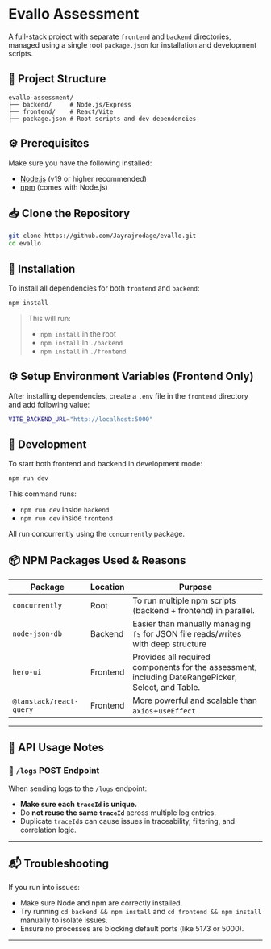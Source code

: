 # Evallo Assessment

A full-stack project with separate `frontend` and `backend` directories, managed using a single root `package.json` for installation and development scripts.

## 📁 Project Structure

```
evallo-assessment/
├── backend/     # Node.js/Express
├── frontend/    # React/Vite
├── package.json # Root scripts and dev dependencies
```

## ⚙️ Prerequisites

Make sure you have the following installed:

- [Node.js](https://nodejs.org/) (v19 or higher recommended)
- [npm](https://www.npmjs.com/) (comes with Node.js)

## 📥 Clone the Repository

```bash
git clone https://github.com/Jayrajrodage/evallo.git
cd evallo
```

## 🚀 Installation

To install all dependencies for both `frontend` and `backend`:

```bash
npm install
```

> This will run:
>
> - `npm install` in the root
> - `npm install` in `./backend`
> - `npm install` in `./frontend`

## ⚙️ Setup Environment Variables (Frontend Only)

After installing dependencies, create a `.env` file in the `frontend` directory and add following value:

```bash
VITE_BACKEND_URL="http://localhost:5000"
```

## 🧪 Development

To start both frontend and backend in development mode:

```bash
npm run dev
```

This command runs:

- `npm run dev` inside `backend`
- `npm run dev` inside `frontend`

All run concurrently using the `concurrently` package.

## 📦 NPM Packages Used & Reasons

| Package                 | Location | Purpose                                                                                            |
| ----------------------- | -------- | -------------------------------------------------------------------------------------------------- |
| `concurrently`          | Root     | To run multiple npm scripts (backend + frontend) in parallel.                                      |
| `node-json-db`          | Backend  | Easier than manually managing `fs` for JSON file reads/writes with deep structure                  |
| `hero-ui`               | Frontend | Provides all required components for the assessment, including DateRangePicker, Select, and Table. |
| `@tanstack/react-query` | Frontend | More powerful and scalable than `axios`+`useEffect`                                                |

---

## 📡 API Usage Notes

### 🔁 `/logs` POST Endpoint

When sending logs to the `/logs` endpoint:

- **Make sure each `traceId` is unique.**
- Do **not reuse the same `traceId`** across multiple log entries.
- Duplicate `traceId`s can cause issues in traceability, filtering, and correlation logic.

---
## 📬 Troubleshooting

If you run into issues:

- Make sure Node and npm are correctly installed.
- Try running `cd backend && npm install` and `cd frontend && npm install` manually to isolate issues.
- Ensure no processes are blocking default ports (like 5173 or 5000).

---
